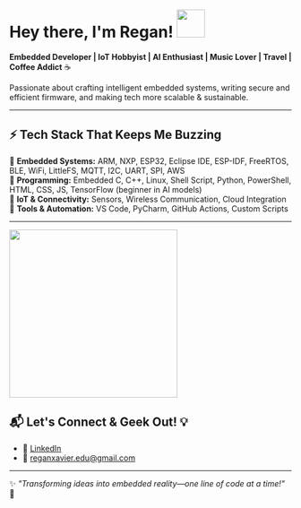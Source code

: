 # Hey there, I'm Regan! <img height="50" src="https://camo.githubusercontent.com/401d1a42c8f0bd4ed70a31a4f0ad13d06251bb48c698c331c36a034b004de498/68747470733a2f2f6d656469612e67697068792e636f6d2f6d656469612f77314f42704264376b4a7148724a6e4a31332f67697068792e676966" style="max-width: 100%; display: inline-block;" data-target="animated-image.originalImage">

**Embedded Developer | IoT Hobbyist | AI Enthusiast | Music Lover | Travel | Coffee Addict** ☕  

Passionate about crafting intelligent embedded systems, writing secure and efficient firmware, and making tech more scalable & sustainable.  

---  

## ⚡ Tech Stack That Keeps Me Buzzing  
🔹 **Embedded Systems:** ARM, NXP, ESP32, Eclipse IDE, ESP-IDF, FreeRTOS, BLE, WiFi, LittleFS, MQTT, I2C, UART, SPI, AWS  
🔹 **Programming:** Embedded C, C++, Linux, Shell Script, Python, PowerShell, HTML, CSS, JS, TensorFlow (beginner in AI models)  
🔹 **IoT & Connectivity:** Sensors, Wireless Communication, Cloud Integration  
🔹 **Tools & Automation:** VS Code, PyCharm, GitHub Actions, Custom Scripts  

---  
<img src="https://media.giphy.com/media/78XCFBGOlS6keY1Bil/giphy.gif?cid=790b76115dvv6nkzn25xn1lf7wrxo75aeklqha829bwy0t1w&ep=v1_gifs_search&rid=giphy.gif&ct=g" width="300"><br>   
## 📬 Let's Connect & Geek Out! 💡  
- 🔗 [LinkedIn](https://www.linkedin.com/in/infant-regan-x/)  
- 📧 reganxavier.edu@gmail.com  

---  

✨ _"Transforming ideas into embedded reality—one line of code at a time!"_ 🚀
